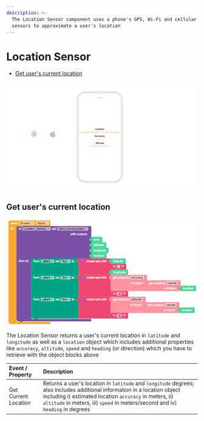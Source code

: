 ```yaml
---
description: >-
  The Location Sensor component uses a phone's GPS, Wi-Fi and cellular network
  sensors to approximate a user's location
---
```


# Location Sensor

* [Get user's current location](location-sensor.md#get-users-current-location-and-other-related-information)

![](../../../../.gitbook/assets/location-sensor-fig-1.png)

## Get user's current location 

![](../../../../.gitbook/assets/location-sensor-fig-2.png)

The Location Sensor returns a user's current location in `latitude` and `longitude` as well as a `location` object which includes additional properties like `accuracy`, `altitude`, `speed` and `heading` \(or direction\) which you have to retrieve with the object blocks above

| Event / Property | Description |
| :--- | :--- |
| Get Current Location | Returns a user's location in  `latitude` and `longitude` degrees; also includes additional information in a location object including i\) estimated location `accuracy` in meters,  ii\) `altitude` in meters, iii\)  `speed` in meters/second and iv\) `heading` in degrees |


